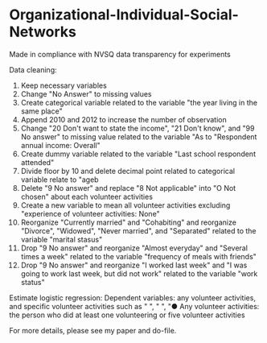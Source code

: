 # Organizational-Individual-Social-Networks
Made in compliance with NVSQ data transparency for experiments

Data cleaning: 
1. Keep necessary variables
2. Change "No Answer" to missing values
3. Create categorical variable related to the variable "the year living in the same place"
4. Append 2010 and 2012 to increase the number of observation
5. Change "20 Don't want to state the income", "21 Don't know", and "99 No answer" to missing value related to the variable "As to "Respondent annual income: Overall"
6. Create dummy variable related to the variable "Last school respondent attended"
7. Divide floor by 10 and delete decimal point related to categorical variable relate to "ageb
8. Delete "9 No answer" and replace "8 Not applicable" into "O Not chosen" about each volunteer activities
9. Create a new variable to mean all volunteer activities excluding "experience of volunteer activities: None"
10. Reorganize "Currently married" and "Cohabiting" and reorganize "Divorce", "Widowed", "Never married", and "Separated" related to the variable "marital stasus"
11. Drop "9 No answer" and reorganize "Almost everyday" and "Several times a week" related to the variable "frequency of meals with friends"
12. Drop "9 No answer" and reorganize "I worked last week" and "I was going to work last week, but did not work" related to the variable "work status"

Estimate logistic regression:
Dependent variables: any volunteer activities, and specific volunteer activities such as " ", " ", "●
Any volunteer activities: the person who did at least one volunteering or five volunteer activities

For more details, please see my paper and do-file.
